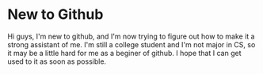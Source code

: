 # New to Github

Hi guys, I'm new to github, and I'm now trying to figure out how to make it a strong assistant of me. I'm still a college student and I'm not major in CS, so it may be a little hard for me as a beginer of github. I hope that I can get used to it as soon as possible. 
